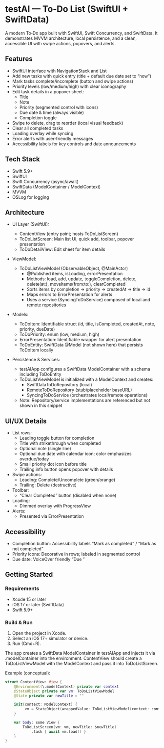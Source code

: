 # testAI — To‑Do List (SwiftUI + SwiftData)

A modern To‑Do app built with SwiftUI, Swift Concurrency, and SwiftData. It demonstrates MVVM architecture, local persistence, and a clean, accessible UI with swipe actions, popovers, and alerts.

## Features

- SwiftUI interface with NavigationStack and List
- Add new tasks with quick entry (title + default due date set to “now”)
- Mark tasks complete/incomplete (button and swipe actions)
- Priority levels (low/medium/high) with clear iconography
- Edit task details in a popover sheet:
  - Title
  - Note
  - Priority (segmented control with icons)
  - Due date & time (always visible)
  - Completion toggle
- Swipe to delete, drag to reorder (local visual feedback)
- Clear all completed tasks
- Loading overlay while syncing
- Error alerts with user‑friendly messages
- Accessibility labels for key controls and date announcements

## Tech Stack

- Swift 5.9+
- SwiftUI
- Swift Concurrency (async/await)
- SwiftData (ModelContainer / ModelContext)
- MVVM
- OSLog for logging

## Architecture

- UI Layer (SwiftUI):
  - ContentView (entry point; hosts ToDoListScreen)
  - ToDoListScreen: Main list UI, quick add, toolbar, popover presentation
  - ToDoDetailView: Edit sheet for item details

- ViewModel:
  - ToDoListViewModel (ObservableObject, @MainActor)
    - @Published items, isLoading, errorPresentation
    - Methods: load, add, update, toggleCompletion, delete, delete(at:), moveItems(from:to:), clearCompleted
    - Sorts items by completion → priority → createdAt → title → id
    - Maps errors to ErrorPresentation for alerts
    - Uses a service (SyncingToDoService) composed of local and remote repositories

- Models:
  - ToDoItem: Identifiable struct (id, title, isCompleted, createdAt, note, priority, dueDate)
  - ToDoPriority: enum (low, medium, high)
  - ErrorPresentation: Identifiable wrapper for alert presentation
  - ToDoEntity: SwiftData @Model (not shown here) that persists ToDoItem locally

- Persistence & Services:
  - testAIApp configures a SwiftData ModelContainer with a schema including ToDoEntity
  - ToDoListViewModel is initialized with a ModelContext and creates:
    - SwiftDataToDoRepository (local)
    - RemoteToDoRepository (stub/placeholder baseURL)
    - SyncingToDoService (orchestrates local/remote operations)
  - Note: Repository/service implementations are referenced but not shown in this snippet

## UI/UX Details

- List rows:
  - Leading toggle button for completion
  - Title with strikethrough when completed
  - Optional note (single line)
  - Optional due date with calendar icon; color emphasizes overdue/today
  - Small priority dot icon before title
  - Trailing info button opens popover with details
- Swipe actions:
  - Leading: Complete/Uncomplete (green/orange)
  - Trailing: Delete (destructive)
- Toolbar:
  - “Clear Completed” button (disabled when none)
- Loading:
  - Dimmed overlay with ProgressView
- Alerts:
  - Presented via ErrorPresentation

## Accessibility

- Completion button: Accessibility labels “Mark as completed” / “Mark as not completed”
- Priority icons: Decorative in rows; labeled in segmented control
- Due date: VoiceOver friendly “Due <date and time>”

## Getting Started

### Requirements
- Xcode 15 or later
- iOS 17 or later (SwiftData)
- Swift 5.9+

### Build & Run
1. Open the project in Xcode.
2. Select an iOS 17+ simulator or device.
3. Run (Cmd+R).

The app creates a SwiftData ModelContainer in testAIApp and injects it via .modelContainer into the environment. ContentView should create a ToDoListViewModel with the ModelContext and pass it into ToDoListScreen.

Example (conceptual):
```swift
struct ContentView: View {
    @Environment(\.modelContext) private var context
    @StateObject private var vm: ToDoListViewModel
    @State private var newTitle = ""

    init(context: ModelContext) {
        _vm = StateObject(wrappedValue: ToDoListViewModel(context: context))
    }

    var body: some View {
        ToDoListScreen(vm: vm, newTitle: $newTitle)
            .task { await vm.load() }
    }
}
